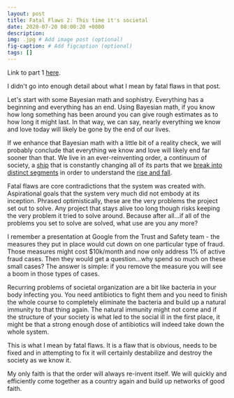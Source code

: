 ```yaml
---
layout: post
title: Fatal Flaws 2: This time it's societal
date: 2020-07-20 08:00:20 +0800
description: 
img: .jpg # Add image post (optional)
fig-caption: # Add figcaption (optional)
tags: []
---
```


Link to part 1 [here](../fatal-flaws).

I didn't go into enough detail about what I mean by fatal flaws in that post.

Let's start with some Bayesian math and sophistry. Everything has a beginning and everything has an end. Using Bayesian math, if you know how long something has been around you can give rough estimates as to how long it might last. In that way, we can say, nearly everything we know and love today will likely be gone by the end of our lives.

If we enhance that Bayesian math with a little bit of a reality check, we will probably conclude that everything we know and love will likely end far sooner than that. We live in an ever-reinventing order, a continuum of society, a [ship](wiki/TheseusShip) that is constantly changing all of its parts that we [break into distinct segments](../disrupted-continua) in order to understand the [rise and fall](../rise-and-fall).

Fatal flaws are core contradictions that the system was created with. Aspirational goals that the system very much did not embody at its inception. Phrased optimistically, these are the very problems the project set out to solve. Any project that stays alive too long though risks keeping the very problem it tried to solve around. Because after all...if all of the problems you set to solve are solved, what use are you any more?

I remember a presentation at Google from the Trust and Safety team - the measures they put in place would cut down on one particular type of fraud. Those measures might cost $10k/month and now only address 1% of active fraud cases. Then they would get a question...why spend so much on these small cases? The answer is simple: if you remove the measure you will see a boom in those types of cases.

Recurring problems of societal organization are a bit like bacteria in your body infecting you. You need antibiotics to fight them and you need to finish the whole course to completely eliminate the bacteria and build up a natural immunity to that thing again. The natural immunity might not come and if the structure of your society is what led to the social ill in the first place, it might be that a strong enough dose of antibiotics will indeed take down the whole system.

This is what I mean by fatal flaws. It is a flaw that is obvious, needs to be fixed and in attempting to fix it will certainly destabilize and destroy the society as we know it.

My only faith is that the order will always re-invent itself. We will quickly and efficiently come together as a country again and build up networks of good faith.
